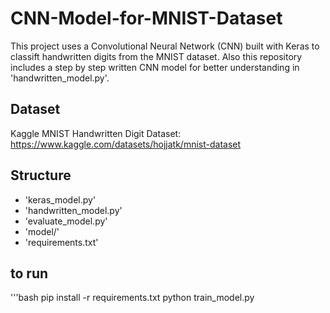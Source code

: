 # CNN-Model-for-MNIST-Dataset
This project uses a Convolutional Neural Network (CNN) built with Keras to classift handwritten digits from the MNIST dataset. 
Also this repository includes a step by step written CNN model for better understanding in 'handwritten_model.py'.

## Dataset
Kaggle MNIST Handwritten Digit Dataset: https://www.kaggle.com/datasets/hojjatk/mnist-dataset

## Structure
- 'keras_model.py'
- 'handwritten_model.py'
- 'evaluate_model.py'
- 'model/'
- 'requirements.txt'

## to run
'''bash 
pip install -r requirements.txt
python train_model.py
